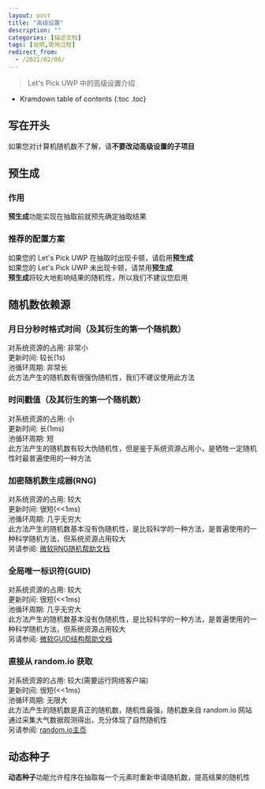 ```yaml
---
layout: post
title: "高级设置"
description: ""
categories: [描述文档]
tags: [说明,使用过程]
redirect_from:
  - /2021/02/08/
---
```


> Let's Pick UWP 中的高级设置介绍

* Kramdown table of contents
{:toc .toc}

## 写在开头
如果您对计算机随机数不了解，请**不要改动高级设置的子项目**<br/>

## 预生成
### 作用
**预生成**功能实现在抽取前就预先确定抽取结果<br/>

### 推荐的配置方案
如果您的 Let's Pick UWP 在抽取时出现卡顿，请启用**预生成**<br/>
如果您的 Let's Pick UWP 未出现卡顿，请禁用**预生成**<br/>
**预生成**将较大地影响结果的随机性，所以我们不建议您启用<br/>

## 随机数依赖源
### 月日分秒时格式时间（及其衍生的第一个随机数）
对系统资源的占用: 非常小<br/>
更新时间: 较长(1s)<br/>
池循环周期: 非常长<br/>
此方法产生的随机数有很强伪随机性，我们不建议使用此方法<br/>

### 时间戳值（及其衍生的第一个随机数）
对系统资源的占用: 小<br/>
更新时间: 长(1ms)<br/>
池循环周期: 短<br/>
此方法产生的随机数有较大伪随机性，但是鉴于系统资源占用小，是牺牲一定随机性时最普遍使用的一种方法<br/>

### 加密随机数生成器(RNG)
对系统资源的占用: 较大<br/>
更新时间: 很短(<<1ms)<br/>
池循环周期: 几乎无穷大<br/>
此方法产生的随机数基本没有伪随机性，是比较科学的一种方法，是普遍使用的一种科学随机方法，但系统资源占用较大<br/>
另请参阅: [微软RNG随机帮助文档](https://docs.microsoft.com/zh-cn/dotnet/api/system.security.cryptography.rngcryptoserviceprovider?view=net-5.0)<br/>

### 全局唯一标识符(GUID)
对系统资源的占用: 较大<br/>
更新时间: 很短(<<1ms)<br/>
池循环周期: 几乎无穷大<br/>
此方法产生的随机数基本没有伪随机性，是比较科学的一种方法，是普遍使用的一种科学随机方法，但系统资源占用较大<br/>
另请参阅: [微软GUID结构帮助文档](https://docs.microsoft.com/zh-cn/dotnet/api/system.guid?view=net-5.0)<br/>

### 直接从 random.io 获取
对系统资源的占用: 较大(需要运行网络客户端)<br/>
更新时间: 很短(<<1ms)<br/>
池循环周期: 无限大<br/>
此方法产生的随机数是真正的随机数，随机性最强，随机数来自 random.io 网站通过采集大气数据观测得出，充分体现了自然随机性<br/>
另请参阅: [random.io主页](https://wwww.random.io)<br/>


## 动态种子
**动态种子**功能允许程序在抽取每一个元素时重新申请随机数，提高结果的随机性<br/>

